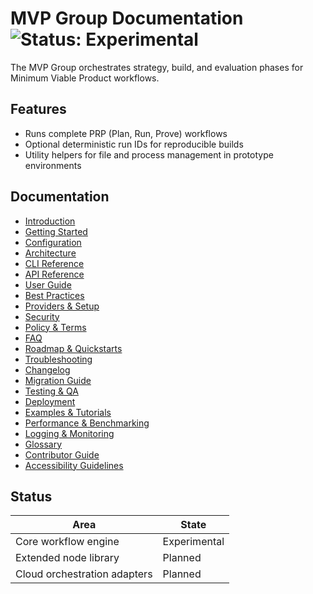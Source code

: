 # MVP Group Documentation ![Status: Experimental](https://img.shields.io/badge/status-experimental-orange)

The MVP Group orchestrates strategy, build, and evaluation phases for Minimum Viable Product workflows.

## Features
- Runs complete PRP (Plan, Run, Prove) workflows
- Optional deterministic run IDs for reproducible builds
- Utility helpers for file and process management in prototype environments

## Documentation
- [Introduction](./introduction.md)
- [Getting Started](./getting-started.md)
- [Configuration](./configuration.md)
- [Architecture](./architecture.md)
- [CLI Reference](./cli-reference.md)
- [API Reference](./api-reference.md)
- [User Guide](./user-guide.md)
- [Best Practices](./best-practices.md)
- [Providers & Setup](./providers-setup.md)
- [Security](./security.md)
- [Policy & Terms](./policy-terms.md)
- [FAQ](./faq.md)
- [Roadmap & Quickstarts](./roadmap.md)
- [Troubleshooting](./troubleshooting.md)
- [Changelog](./changelog.md)
- [Migration Guide](./migration.md)
- [Testing & QA](./testing-qa.md)
- [Deployment](./deployment.md)
- [Examples & Tutorials](./examples.md)
- [Performance & Benchmarking](./performance.md)
- [Logging & Monitoring](./logging-monitoring.md)
- [Glossary](./glossary.md)
- [Contributor Guide](./contributing.md)
- [Accessibility Guidelines](./accessibility.md)

## Status
| Area | State |
| --- | --- |
| Core workflow engine | Experimental |
| Extended node library | Planned |
| Cloud orchestration adapters | Planned |
